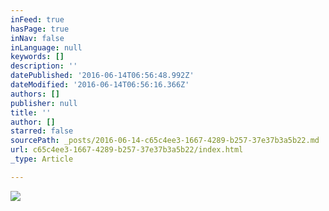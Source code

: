 ```yaml
---
inFeed: true
hasPage: true
inNav: false
inLanguage: null
keywords: []
description: ''
datePublished: '2016-06-14T06:56:48.992Z'
dateModified: '2016-06-14T06:56:16.366Z'
authors: []
publisher: null
title: ''
author: []
starred: false
sourcePath: _posts/2016-06-14-c65c4ee3-1667-4289-b257-37e37b3a5b22.md
url: c65c4ee3-1667-4289-b257-37e37b3a5b22/index.html
_type: Article

---
```

![](https://the-grid-user-content.s3-us-west-2.amazonaws.com/37caa852-7fed-45e6-bffc-7a6334d42fbf.jpg)